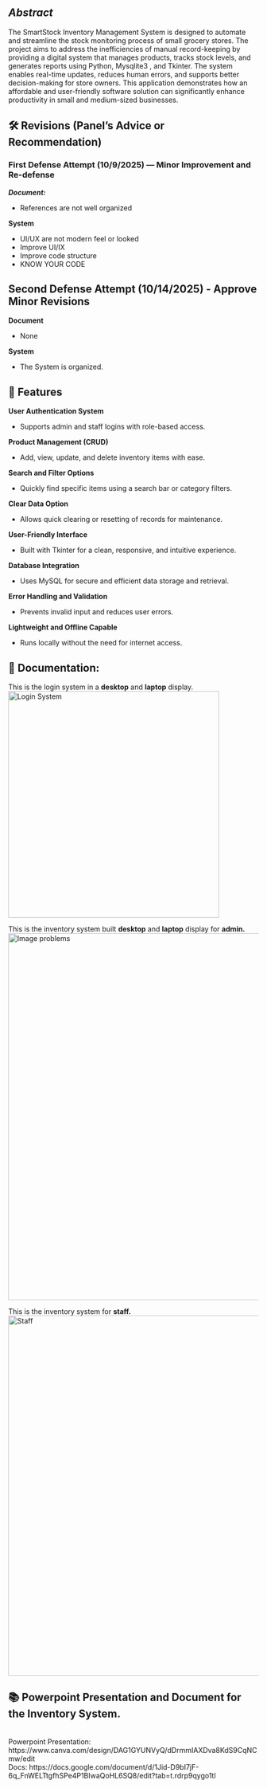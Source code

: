 
## <br> **_Abstract_** <br>
The SmartStock Inventory Management System is designed to automate and streamline the stock monitoring process of small grocery stores. 
The project aims to address the inefficiencies of manual record-keeping by providing a digital system that manages products, tracks stock levels, and generates reports using Python, Mysqlite3 , and Tkinter. 
The system enables real-time updates, reduces human errors, and supports better decision-making for store owners. 
This application demonstrates how an affordable and user-friendly software solution can significantly enhance productivity in small and medium-sized businesses.

## 🛠️ Revisions (Panel’s Advice or Recommendation)
### First Defense Attempt (10/9/2025) — Minor Improvement and Re-defense
**_Document:_**
- References are not well organized <br>

**System**
- UI/UX are not modern feel or looked
- Improve UI/IX
- Improve code structure
- KNOW YOUR CODE

## Second Defense Attempt (10/14/2025) - Approve Minor Revisions
**Document**
- None <br>

**System**
- The System is organized.

## 🧩 Features
**User Authentication System**  
- Supports admin and staff logins with role-based access.

 **Product Management (CRUD)**  
- Add, view, update, and delete inventory items with ease.

**Search and Filter Options**  
- Quickly find specific items using a search bar or category filters.

**Clear Data Option**  
- Allows quick clearing or resetting of records for maintenance.

**User-Friendly Interface**  
- Built with Tkinter for a clean, responsive, and intuitive experience.

 **Database Integration**  
- Uses MySQL for secure and efficient data storage and retrieval.

**Error Handling and Validation**  
- Prevents invalid input and reduces user errors.

**Lightweight and Offline Capable**  
- Runs locally without the need for internet access.

## 🧾 Documentation: <br>
This is the login system in a **desktop** and **laptop** display. <br>
<img width="424" height="455" alt="Login System" src="https://github.com/user-attachments/assets/b301b4d9-e9b3-430d-83bd-903f19e7db9b" />

This is the inventory system built **desktop** and **laptop** display for **admin.** <br>
<img width="1105" height="737" alt="Image problems" src="https://github.com/user-attachments/assets/e818b7d1-a179-4bc4-8d7d-73918dc65525" />

This is the inventory system for **staff.** <br>
<img width="1097" height="723" alt="Staff" src="https://github.com/user-attachments/assets/556f2afe-a30f-4b30-90ab-99f135c6386d" />



## 📚 Powerpoint Presentation and Document for the Inventory System.
<br> 
Powerpoint Presentation: https://www.canva.com/design/DAG1GYUNVyQ/dDrmmIAXDva8KdS9CqNCmw/edit 
<br>
Docs: https://docs.google.com/document/d/1Jid-D9bI7jF-6q_FnWELTtgfhSPe4P1BIwaQoHL6SQ8/edit?tab=t.rdrp9qygo1tl 
<br>

